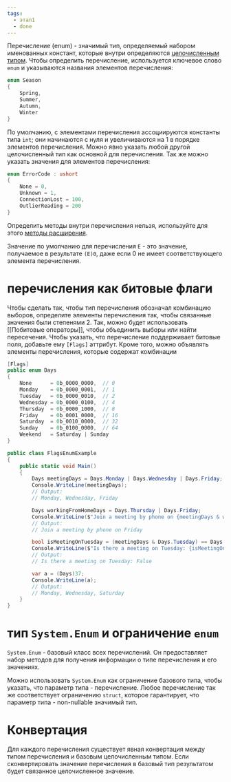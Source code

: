 ```yaml
---
tags:
  - этап1
  - done
---
```

Перечисление (enum) - значимый тип, определяемый набором именованных констант, которые внутри определяются [целочисленным типом](Целочисленные%20типы). Чтобы определить перечисление, используется ключевое слово `enum` и указываются названия элементов перечисления:

```cs
enum Season
{
    Spring,
    Summer,
    Autumn,
    Winter
}
```

По умолчанию, с элементами перечисления ассоциируются константы типа `int`; они начинаются с нуля и увеличиваются на 1 в порядке элементов перечисления. Можно явно указать любой другой целочисленный тип как основной для перечисления. Так же можно указать значения для элементов перечисления:

```cs
enum ErrorCode : ushort
{
    None = 0,
    Unknown = 1,
    ConnectionLost = 100,
    OutlierReading = 200
}
```

Определить методы внутри перечисления нельзя, используйте для этого [методы расширения](Методы%20расширения.md).

Значение по умолчанию для перечисления `E` - это значение, получаемое в результате `(E)0`, даже если 0 не имеет соответствующего элемента перечисления.

# перечисления как битовые флаги

Чтобы сделать так, чтобы тип перечисления обозначал комбинацию выборов, определите элементы перечисления так, чтобы связанные значения были степенями 2. Так, можно будет использовать [[Побитовые операторы]], чтобы объединить выборы или найти пересечения. Чтобы указать, что перечисление поддерживает битовые поля, добавьте ему `[Flags]` аттрибут. Кроме того, можно объявлять элементы перечисления, которые содержат комбинации

```cs
[Flags]
public enum Days
{
    None      = 0b_0000_0000,  // 0
    Monday    = 0b_0000_0001,  // 1
    Tuesday   = 0b_0000_0010,  // 2
    Wednesday = 0b_0000_0100,  // 4
    Thursday  = 0b_0000_1000,  // 8
    Friday    = 0b_0001_0000,  // 16
    Saturday  = 0b_0010_0000,  // 32
    Sunday    = 0b_0100_0000,  // 64
    Weekend   = Saturday | Sunday
}

public class FlagsEnumExample
{
    public static void Main()
    {
        Days meetingDays = Days.Monday | Days.Wednesday | Days.Friday;
        Console.WriteLine(meetingDays);
        // Output:
        // Monday, Wednesday, Friday

        Days workingFromHomeDays = Days.Thursday | Days.Friday;
        Console.WriteLine($"Join a meeting by phone on {meetingDays & workingFromHomeDays}");
        // Output:
        // Join a meeting by phone on Friday

        bool isMeetingOnTuesday = (meetingDays & Days.Tuesday) == Days.Tuesday;
        Console.WriteLine($"Is there a meeting on Tuesday: {isMeetingOnTuesday}");
        // Output:
        // Is there a meeting on Tuesday: False

        var a = (Days)37;
        Console.WriteLine(a);
        // Output:
        // Monday, Wednesday, Saturday
    }
}
```

# тип `System.Enum` и ограничение `enum`

`System.Enum` - базовый класс всех перечислений. Он предоставляет набор методов для получения информации о типе перечисления и его значениях.

Можно использовать `System.Enum` как ограничение базового типа, чтобы указать, что параметр типа - перечисление. Любое перечисление так же соответствует ограничению `struct`, которое гарантирует, что параметр типа - non-nullable значимый тип.

# Конвертация

Для каждого перечисления существует явная конвертация между типом перечисления и базовым целочисленным типом. Если сконвертировать значение перечисления в базовый тип результатом будет связанное целочисленное значение.

